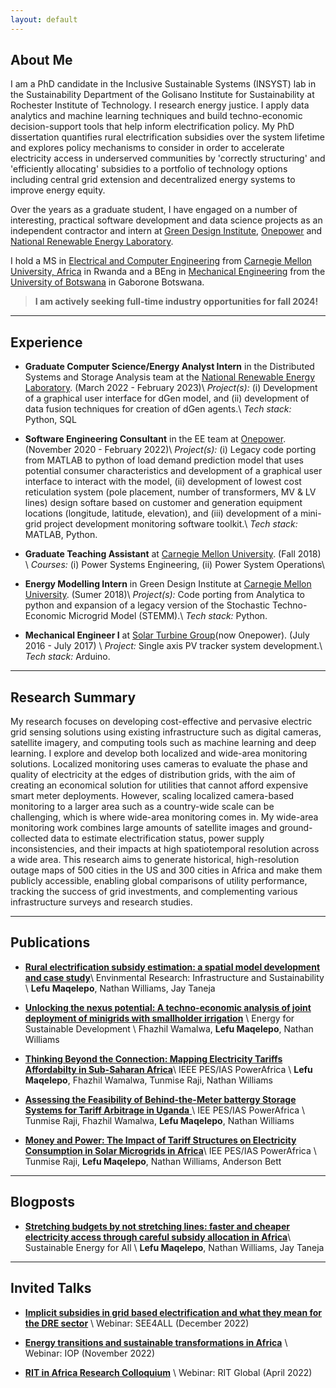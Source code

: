 ```yaml
---
layout: default
---
```


## About Me

I am a PhD candidate in the Inclusive Sustainable Systems (INSYST) lab in the Sustainability Department of the Golisano Institute for Sustainability at Rochester Institute of Technology.  I research energy justice. I apply data analytics and machine learning techniques and build techno-economic decision-support tools that help inform electrification policy. My PhD dissertation quantifies rural electrification subsidies over the system lifetime and explores policy mechanisms to consider in order to accelerate electricity access in underserved communities by 'correctly structuring' and 'efficiently allocating' subsidies to a portfolio of technology options including central grid extension and decentralized energy systems to improve energy equity.

Over the years as a graduate student, I have engaged on a number of interesting, practical software development and data science projects as an independent contractor and intern at [Green Design Institute](https://www.cmu.edu/epp/research/research-centers/), [Onepower](https://1pwrafrica.com) and [National Renewable Energy Laboratory](https://www.nrel.gov/analysis/dgen/).

I hold a MS in [Electrical and Computer Engineering](https://www.ece.cmu.edu/academics/ms-ece/) from [Carnegie Mellon University, Africa](https://www.cmu.edu/https://www.africa.engineering.cmu.edu/) in Rwanda and a BEng in [Mechanical Engineering](https://www.ub.bw/discover/faculties/engineering-and-technology/mechanical-engineering) from the [University of Botswana](https://www.ub.bw) in Gaborone Botswana.


> **I am actively seeking full-time industry opportunities for fall 2024!**

---

## Experience

* **Graduate Computer Science/Energy Analyst Intern** in the Distributed Systems and Storage Analysis team at the [National Renewable Energy Laboratory](https://www.nrel.gov/analysis/dgen/). (March 2022 - February 2023)\\
*Project(s):* (i) Development of a graphical user interface for dGen model, and (ii) development of data fusion techniques for creation of dGen agents.\\
*Tech stack:* Python, SQL


* **Software Engineering Consultant** in the EE team at [Onepower](https://1pwrafrica.com). (November 2020 - February 2022)\\
*Project(s):* (i) Legacy code porting from MATLAB to python of load demand prediction model that uses potential consumer characteristics and development of a graphical user interface to interact with the model, (ii) development of lowest cost reticulation system (pole placement, number of transformers, MV & LV lines) design softare based on customer and generation equipment locations (longitude, latitude, elevation), and (iii) development of a mini-grid project development monitoring software toolkit.\\
*Tech stack:* MATLAB, Python. 


* **Graduate Teaching Assistant** at [Carnegie Mellon University](https://www.cmu.edu/https://www.africa.engineering.cmu.edu). (Fall 2018) \\
*Courses:* (i) Power Systems Engineering, (ii) Power System Operations\\


* **Energy Modelling Intern** in Green Design Institute at [Carnegie Mellon University](https://www.cmu.edu/epp/research/research-centers/). (Sumer 2018)\\
*Project(s):* Code porting from Analytica to python and expansion of a legacy version of the Stochastic Techno-Economic Microgrid Model (STEMM).\\
*Tech stack:* Python.

* **Mechanical Engineer I** at [Solar Turbine Group](https://1pwrafrica.com)(now Onepower). (July 2016 - July 2017) \\
*Project:* Single axis PV tracker system development.\\
*Tech stack:* Arduino.

---

## Research Summary

My research focuses on developing cost-effective and pervasive electric grid sensing solutions using existing infrastructure such as digital cameras, satellite imagery, and computing tools such as machine learning and deep learning. I explore and develop both localized and wide-area monitoring solutions. Localized monitoring uses cameras to evaluate the phase and quality of electricity at the edges of distribution grids, with the aim of creating an economical solution for utilities that cannot afford expensive smart meter deployments. However, scaling localized camera-based monitoring to a larger area such as a country-wide scale can be challenging, which is where wide-area monitoring comes in. My wide-area monitoring work combines large amounts of satellite images and ground-collected data to estimate electrification status, power supply inconsistencies, and their impacts at high spatiotemporal resolution across a wide area. This research aims to generate historical, high-resolution outage maps of 500 cities in the US and 300 cities in Africa and make them publicly accessible, enabling global comparisons of utility performance, tracking the success of grid investments, and complementing various infrastructure surveys and research studies.

<!-- Collaborators: Atlas AI, Columbia University, Colorado School of Mines, LBNL, NREL, UC Berkeley  -->

---

## Publications

* [**Rural electrification subsidy estimation: a spatial model development and case study**](https://iopscience.iop.org/article/10.1088/2634-4505/ac9711)\\
  Envinmental Research: Infrastructure and Sustainability \\
  **Lefu Maqelepo**, Nathan Williams, Jay Taneja
  
* [**Unlocking the nexus potential: A techno-economic analysis of joint deployment of minigrids with smallholder irrigation**](https://www.sciencedirect.com/science/article/abs/pii/S0973082623002028) \\
  Energy for Sustainable Development \\
  Fhazhil Wamalwa, **Lefu Maqelepo**, Nathan Williams

* [**Thinking Beyond the Connection: Mapping Electricity Tariffs Affordabilty in Sub-Saharan Africa**](https://ieeexplore.ieee.org/abstract/document/10363253)\\
  IEEE PES/IAS PowerAfrica \\
  **Lefu Maqelepo**, Fhazhil Wamalwa, Tunmise Raji, Nathan Williams

* [**Assessing the Feasibility of Behind-the-Meter battergy Storage Systems for Tariff Arbitrage in Uganda** ](https://ieeexplore.ieee.org/abstract/document/10363252)\\
  IEE PES/IAS PowerAfrica \\
  Tunmise Raji, Fhazhil Wamalwa, **Lefu Maqelepo**, Nathan Williams

* [**Money and Power: The Impact of Tariff Structures on Electricity Consumption in Solar Microgrids in Africa**](https://ieeexplore.ieee.org/abstract/document/9905330)\\
  IEE PES/IAS PowerAfrica \\
  Tunmise Raji, **Lefu Maqelepo**, Nathan Williams, Anderson Bett

---
## Blogposts

* [**Stretching budgets by not stretching lines: faster and cheaper electricity access through careful subsidy allocation in Africa**](https://www.seforall.org/news/stretching-budgets-by-not-stretching-power-lines-faster-and-cheaper-electricity-access-through)\\
Sustainable Energy for All \\
	**Lefu Maqelepo**, Nathan Williams, Jay Taneja

---
## Invited Talks
* [**Implicit subsidies in grid based electrification and what they mean for the DRE sector**](https://www.seforall.org/events/implicit-subsidies-in-grid-based-electrification-and-what-they-mean-for-the-dre-sector) \\
  Webinar: SEE4ALL (December 2022)

* [**Energy transitions and sustainable transformations in Africa**](https://physicsworld.com/a/energy-transitions-and-sustainable-transformations-in-africa/) \\
  Webinar: IOP (November 2022)

* [**RIT in Africa Research Colloquium**](https://www.rit.edu/academicaffairs/global/rit-africa-research-colloquium) \\
  Webinar: RIT Global (April 2022)

